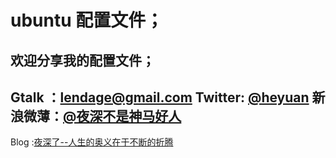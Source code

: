 # ubuntu 配置文件；
欢迎分享我的配置文件；
------
Gtalk ：lendage@gmail.com
Twitter: [@heyuan](http://twilendage.appspot.com/heyuan)
新浪微薄：[@夜深不是神马好人](http://t.sina.com.cn/lendage)
------
Blog :[夜深了--人生的奥义在于不断的折腾](http://lenage.com/wordpress)
